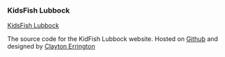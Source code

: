 ### KidsFish Lubbock

[KidsFish Lubbock](https://kidsfishlubbock.com)

The source code for the KidFish Lubbock website. Hosted on [Github](https://pages.github.com) and designed by [Clayton Errington](https://claytonerrington.com)
